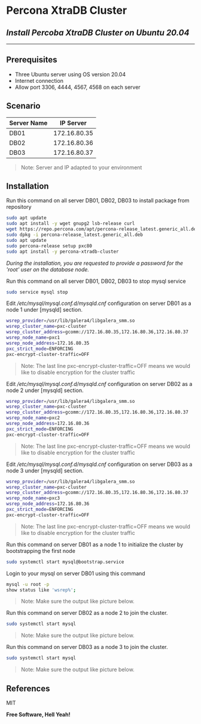 # Percona XtraDB Cluster
## _Install Percoba XtraDB Cluster on Ubuntu 20.04_
----------------
## Prerequisites
- Three Ubuntu server using OS version 20.04
- Internet connection
- Allow port 3306, 4444, 4567, 4568 on each server

## Scenario

| Server Name  | IP Server |
| ------------- | ------------- |
| DB01  | 172.16.80.35  |
| DB02  | 172.16.80.36  |
| DB03  | 172.16.80.37  |

> Note: Server and IP adapted to your environment

## Installation

Run this command on all server DB01, DB02, DB03 to install package from repository

```sh
sudo apt update
sudo apt install -y wget gnupg2 lsb-release curl
wget https://repo.percona.com/apt/percona-release_latest.generic_all.deb
sudo dpkg -i percona-release_latest.generic_all.deb
sudo apt update
sudo percona-release setup pxc80
sudo apt install -y percona-xtradb-cluster
```
_During the installation, you are requested to provide a password for the 'root' user on the database node._

Run this command on all server DB01, DB02, DB03 to stop mysql service
```sh
sudo service mysql stop
```
Edit _/etc/mysql/mysql.conf.d/mysqld.cnf_ configuration on server DB01 as a node 1 under [mysqld] section.

```sh
wsrep_provider=/usr/lib/galera4/libgalera_smm.so
wsrep_cluster_name=pxc-cluster
wsrep_cluster_address=gcomm://172.16.80.35,172.16.80.36,172.16.80.37
wsrep_node_name=pxc1
wsrep_node_address=172.16.80.35
pxc_strict_mode=ENFORCING
pxc-encrypt-cluster-traffic=OFF
```
>Note: The last line pxc-encrypt-cluster-traffic=OFF means we would like to disable encryption for the cluster traffic

Edit _/etc/mysql/mysql.conf.d/mysqld.cnf_ configuration on server DB02 as a node 2 under [mysqld] section.

```sh
wsrep_provider=/usr/lib/galera4/libgalera_smm.so
wsrep_cluster_name=pxc-cluster
wsrep_cluster_address=gcomm://172.16.80.35,172.16.80.36,172.16.80.37
wsrep_node_name=pxc2
wsrep_node_address=172.16.80.36
pxc_strict_mode=ENFORCING
pxc-encrypt-cluster-traffic=OFF
```
>Note: The last line pxc-encrypt-cluster-traffic=OFF means we would like to disable encryption for the cluster traffic

Edit _/etc/mysql/mysql.conf.d/mysqld.cnf_ configuration on server DB03 as a node 3 under [mysqld] section.

```sh
wsrep_provider=/usr/lib/galera4/libgalera_smm.so
wsrep_cluster_name=pxc-cluster
wsrep_cluster_address=gcomm://172.16.80.35,172.16.80.36,172.16.80.37
wsrep_node_name=pxc3
wsrep_node_address=172.16.80.36
pxc_strict_mode=ENFORCING
pxc-encrypt-cluster-traffic=OFF
```
>Note: The last line pxc-encrypt-cluster-traffic=OFF means we would like to disable encryption for the cluster traffic

Run this command on server DB01 as a node 1 to initialize the cluster by bootstrapping the first node

```sh
sudo systemctl start mysql@bootstrap.service
```
Login to your mysql on server DB01 using this command

```sh
mysql -u root -p
show status like 'wsrep%';
```
>Note: Make sure the output like picture below.

Run this command on server DB02 as a node 2 to join the cluster.

```sh
sudo systemctl start mysql
```
>Note: Make sure the output like picture below.

Run this command on server DB03 as a node 3 to join the cluster.

```sh
sudo systemctl start mysql
```
>Note: Make sure the output like picture below.



## References

MIT

**Free Software, Hell Yeah!**

[//]: # (These are reference links used in the body of this note and get stripped out when the markdown processor does its job. There is no need to format nicely because it shouldn't be seen. Thanks SO - http://stackoverflow.com/questions/4823468/store-comments-in-markdown-syntax)

   [dill]: <https://github.com/joemccann/dillinger>
   [git-repo-url]: <https://github.com/joemccann/dillinger.git>
   [john gruber]: <http://daringfireball.net>
   [df1]: <http://daringfireball.net/projects/markdown/>
   [markdown-it]: <https://github.com/markdown-it/markdown-it>
   [Ace Editor]: <http://ace.ajax.org>
   [node.js]: <http://nodejs.org>
   [Twitter Bootstrap]: <http://twitter.github.com/bootstrap/>
   [jQuery]: <http://jquery.com>
   [@tjholowaychuk]: <http://twitter.com/tjholowaychuk>
   [express]: <http://expressjs.com>
   [AngularJS]: <http://angularjs.org>
   [Gulp]: <http://gulpjs.com>

   [PlDb]: <https://github.com/joemccann/dillinger/tree/master/plugins/dropbox/README.md>
   [PlGh]: <https://github.com/joemccann/dillinger/tree/master/plugins/github/README.md>
   [PlGd]: <https://github.com/joemccann/dillinger/tree/master/plugins/googledrive/README.md>
   [PlOd]: <https://github.com/joemccann/dillinger/tree/master/plugins/onedrive/README.md>
   [PlMe]: <https://github.com/joemccann/dillinger/tree/master/plugins/medium/README.md>
   [PlGa]: <https://github.com/RahulHP/dillinger/blob/master/plugins/googleanalytics/README.md>
